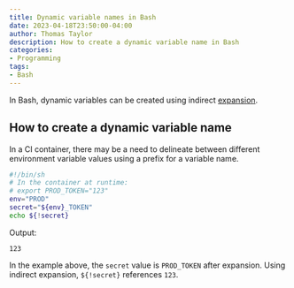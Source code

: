 ```yaml
---
title: Dynamic variable names in Bash
date: 2023-04-18T23:50:00-04:00
author: Thomas Taylor
description: How to create a dynamic variable name in Bash
categories:
- Programming
tags:
- Bash
---
```


In Bash, dynamic variables can be created using indirect [expansion](https://www.gnu.org/savannah-checkouts/gnu/bash/manual/bash.html#Shell-Parameter-Expansion).

## How to create a dynamic variable name

In a CI container, there may be a need to delineate between different environment variable values using a prefix for a variable name.

```bash
#!/bin/sh
# In the container at runtime:
# export PROD_TOKEN="123"
env="PROD"
secret="${env}_TOKEN"
echo ${!secret}
```

Output:

```text
123
```

In the example above, the `secret` value is `PROD_TOKEN` after expansion. Using indirect expansion, `${!secret}` references `123`. 
